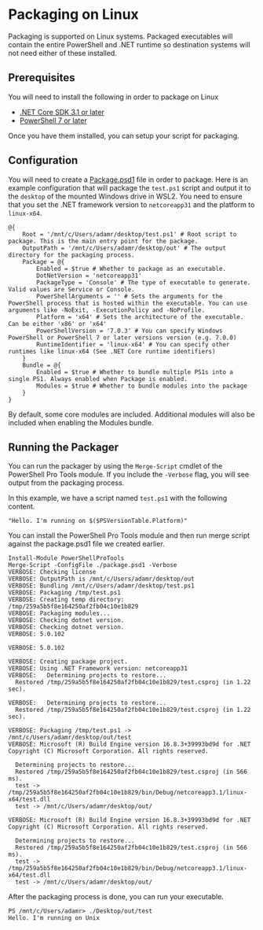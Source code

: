 # Packaging on Linux

Packaging is supported on Linux systems. Packaged executables will contain the entire PowerShell and .NET runtime so destination systems will not need either of these installed. 

## Prerequisites 

You will need to install the following in order to package on Linux

* [.NET Core SDK 3.1 or later](https://docs.microsoft.com/en-us/dotnet/core/install/linux)
* [PowerShell 7 or later](https://docs.microsoft.com/en-us/powershell/scripting/install/installing-powershell-core-on-linux?view=powershell-7.1)

Once you have them installed, you can setup your script for packaging. 

## Configuration

You will need to create a [Package.psd1](package.psd1.md) file in order to package. Here is an example configuration that will package the `test.ps1` script and output it to the `desktop` of the mounted Windows drive in WSL2. You need to ensure that you set the .NET framework version to `netcoreapp31` and the platform to `linux-x64`. 

```text
@{
    Root = '/mnt/c/Users/adamr/desktop/test.ps1' # Root script to package. This is the main entry point for the package. 
    OutputPath = '/mnt/c/Users/adamr/desktop/out' # The output directory for the packaging process. 
    Package = @{
        Enabled = $true # Whether to package as an executable. 
        DotNetVersion = 'netcoreapp31'
        PackageType = 'Console' # The type of executable to generate. Valid values are Service or Console. 
        PowerShellArguments = '' # Sets the arguments for the PowerShell process that is hosted within the executable. You can use arguments like -NoExit, -ExecutionPolicy and -NoProfile.
        Platform = 'x64' # Sets the architecture of the executable. Can be either 'x86' or 'x64'
        PowerShellVersion = '7.0.3' # You can specify Windows PowerShell or PowerShell 7 or later versions version (e.g. 7.0.0)
        RuntimeIdentifier = 'linux-x64' # You can specify other runtimes like linux-x64 (See .NET Core runtime identifiers)
    }
    Bundle = @{
        Enabled = $true # Whether to bundle multiple PS1s into a single PS1. Always enabled when Package is enabled. 
        Modules = $true # Whether to bundle modules into the package
    }
}
```

By default, some core modules are included. Additional modules will also be included when enabling the Modules bundle. 

## Running the Packager

You can run the packager by using the `Merge-Script` cmdlet of the PowerShell Pro Tools module. If you include the `-Verbose` flag, you will see output from the packaging process. 

In this example, we have a script named `test.ps1` with the following content. 

```text
"Hello. I'm running on $($PSVersionTable.Platform)"
```

You can install the PowerShell Pro Tools module and then run merge script against the package.psd1 file we created earlier. 

```text
Install-Module PowerShellProTools
Merge-Script -ConfigFile ./package.psd1 -Verbose
VERBOSE: Checking license
VERBOSE: OutputPath is /mnt/c/Users/adamr/desktop/out
VERBOSE: Bundling /mnt/c/Users/adamr/desktop/test.ps1
VERBOSE: Packaging /tmp/test.ps1
VERBOSE: Creating temp directory: /tmp/259a5b5f8e164250af2fb04c10e1b829
VERBOSE: Packaging modules...
VERBOSE: Checking dotnet version.
VERBOSE: Checking dotnet version.
VERBOSE: 5.0.102

VERBOSE: 5.0.102

VERBOSE: Creating package project.
VERBOSE: Using .NET Framework version: netcoreapp31
VERBOSE:   Determining projects to restore...
  Restored /tmp/259a5b5f8e164250af2fb04c10e1b829/test.csproj (in 1.22 sec).

VERBOSE:   Determining projects to restore...
  Restored /tmp/259a5b5f8e164250af2fb04c10e1b829/test.csproj (in 1.22 sec).

VERBOSE: Packaging /tmp/test.ps1 -> /mnt/c/Users/adamr/desktop/out/test
VERBOSE: Microsoft (R) Build Engine version 16.8.3+39993bd9d for .NET
Copyright (C) Microsoft Corporation. All rights reserved.

  Determining projects to restore...
  Restored /tmp/259a5b5f8e164250af2fb04c10e1b829/test.csproj (in 566 ms).
  test -> /tmp/259a5b5f8e164250af2fb04c10e1b829/bin/Debug/netcoreapp3.1/linux-x64/test.dll
  test -> /mnt/c/Users/adamr/desktop/out/

VERBOSE: Microsoft (R) Build Engine version 16.8.3+39993bd9d for .NET
Copyright (C) Microsoft Corporation. All rights reserved.

  Determining projects to restore...
  Restored /tmp/259a5b5f8e164250af2fb04c10e1b829/test.csproj (in 566 ms).
  test -> /tmp/259a5b5f8e164250af2fb04c10e1b829/bin/Debug/netcoreapp3.1/linux-x64/test.dll
  test -> /mnt/c/Users/adamr/desktop/out/
```

After the packaging process is done, you can run your executable. 

```text
PS /mnt/c/Users/adamr> ./Desktop/out/test
Hello. I'm running on Unix
```

